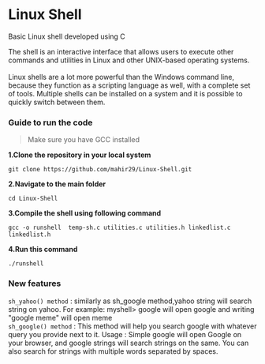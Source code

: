 
# Linux Shell
Basic Linux shell developed using C

The shell is an interactive interface that allows users to execute other commands and utilities in Linux and other UNIX-based operating systems.<br/><br/>
Linux shells are a lot more powerful than the Windows command line, because they function as a scripting language as well, with a complete set of tools. Multiple shells can be installed on a system and it is possible to quickly switch between them. <br/>


### Guide to run the code

> Make sure you have GCC installed

**1.Clone the repository in your local system**
```
git clone https://github.com/mahir29/Linux-Shell.git
```

**2.Navigate to the main folder**
```
cd Linux-Shell
```

**3.Compile the shell using following command**
```
gcc -o runshell  temp-sh.c utilities.c utilities.h linkedlist.c linkedlist.h
```

**4.Run this command**

```
./runshell
```

### New features
`sh_yahoo() method` : similarly as sh_google method,yahoo string will search string on yahoo. For example: myshell> google will open google and writing "google meme" will open meme<br/>
`sh_google() method` : This method will help you search google with whatever query you provide next to it. Usage : Simple google will open Google on your browser, and google strings will search strings on the same. You can also search for strings with multiple words separated by spaces.<br/>

